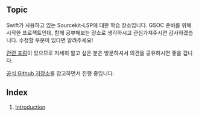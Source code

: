 ## Topic
Swift가 사용하고 있는 Sourcekit-LSP에 대한 학습 장소입니다. GSOC 준비를 위해 시작한 프로젝트인데, 함께 공부해보는 장소로 생각하시고 관심가져주시면 감사하겠습니다. 수정할 부분이 있다면 알려주세요!
 
[관련 포럼](https://forums.swift.org/c/development/sourcekit-lsp/47)이 있으므로 자세히 알고 싶은 분은 방문하셔서 의견을 공유하시면 좋을 겁니다.
 
[공식 Github 저장소](https://github.com/apple/sourcekit-lsp#sourcekit-lsp)를 참고하면서 진행 중입니다.

## Index
1. [Introduction](https://github.com/IMCHO/TIL.github.io/blob/master/Sourcekit-LSP/Introduction.md)

